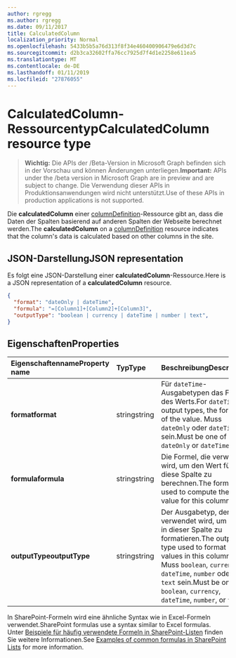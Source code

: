 ```yaml
---
author: rgregg
ms.author: rgregg
ms.date: 09/11/2017
title: CalculatedColumn
localization_priority: Normal
ms.openlocfilehash: 5433b5b5a76d313f8f34e460400906479e6d3d7c
ms.sourcegitcommit: d2b3ca32602ffa76cc7925d7f4d1e2258e611ea5
ms.translationtype: MT
ms.contentlocale: de-DE
ms.lasthandoff: 01/11/2019
ms.locfileid: "27876055"
---
```

# <a name="calculatedcolumn-resource-type"></a><span data-ttu-id="53644-102">CalculatedColumn-Ressourcentyp</span><span class="sxs-lookup"><span data-stu-id="53644-102">CalculatedColumn resource type</span></span>

> <span data-ttu-id="53644-103">**Wichtig:** Die APIs der /Beta-Version in Microsoft Graph befinden sich in der Vorschau und können Änderungen unterliegen.</span><span class="sxs-lookup"><span data-stu-id="53644-103">**Important:** APIs under the /beta version in Microsoft Graph are in preview and are subject to change.</span></span> <span data-ttu-id="53644-104">Die Verwendung dieser APIs in Produktionsanwendungen wird nicht unterstützt.</span><span class="sxs-lookup"><span data-stu-id="53644-104">Use of these APIs in production applications is not supported.</span></span>

<span data-ttu-id="53644-105">Die **calculatedColumn** einer [columnDefinition](columndefinition.md)-Ressource gibt an, dass die Daten der Spalten basierend auf anderen Spalten der Webseite berechnet werden.</span><span class="sxs-lookup"><span data-stu-id="53644-105">The **calculatedColumn** on a [columnDefinition](columndefinition.md) resource indicates that the column's data is calculated based on other columns in the site.</span></span>

## <a name="json-representation"></a><span data-ttu-id="53644-106">JSON-Darstellung</span><span class="sxs-lookup"><span data-stu-id="53644-106">JSON representation</span></span>

<span data-ttu-id="53644-107">Es folgt eine JSON-Darstellung einer **calculatedColumn**-Ressource.</span><span class="sxs-lookup"><span data-stu-id="53644-107">Here is a JSON representation of a **calculatedColumn** resource.</span></span>
<!-- { "blockType": "resource", "@odata.type": "microsoft.graph.calculatedColumn" } -->

```json
{
  "format": "dateOnly | dateTime",
  "formula": "=[Column1]+[Column2]+[Column3]",
  "outputType": "boolean | currency | dateTime | number | text",
}
```

## <a name="properties"></a><span data-ttu-id="53644-108">Eigenschaften</span><span class="sxs-lookup"><span data-stu-id="53644-108">Properties</span></span>

| <span data-ttu-id="53644-109">Eigenschaftenname</span><span class="sxs-lookup"><span data-stu-id="53644-109">Property name</span></span>  | <span data-ttu-id="53644-110">Typ</span><span class="sxs-lookup"><span data-stu-id="53644-110">Type</span></span>    | <span data-ttu-id="53644-111">Beschreibung</span><span class="sxs-lookup"><span data-stu-id="53644-111">Description</span></span>
|:---------------|:--------|:--------------------------------------------------
| <span data-ttu-id="53644-112">**format**</span><span class="sxs-lookup"><span data-stu-id="53644-112">**format**</span></span>     | <span data-ttu-id="53644-113">string</span><span class="sxs-lookup"><span data-stu-id="53644-113">string</span></span>  | <span data-ttu-id="53644-114">Für `dateTime`-Ausgabetypen das Format des Werts.</span><span class="sxs-lookup"><span data-stu-id="53644-114">For `dateTime` output types, the format of the value.</span></span> <span data-ttu-id="53644-115">Muss `dateOnly` oder `dateTime` sein.</span><span class="sxs-lookup"><span data-stu-id="53644-115">Must be one of `dateOnly` or `dateTime`.</span></span>
| <span data-ttu-id="53644-116">**formula**</span><span class="sxs-lookup"><span data-stu-id="53644-116">**formula**</span></span>    | <span data-ttu-id="53644-117">string</span><span class="sxs-lookup"><span data-stu-id="53644-117">string</span></span>  | <span data-ttu-id="53644-118">Die Formel, die verwendet wird, um den Wert für diese Spalte zu berechnen.</span><span class="sxs-lookup"><span data-stu-id="53644-118">The formula used to compute the value for this column.</span></span>
| <span data-ttu-id="53644-119">**outputType**</span><span class="sxs-lookup"><span data-stu-id="53644-119">**outputType**</span></span> | <span data-ttu-id="53644-120">string</span><span class="sxs-lookup"><span data-stu-id="53644-120">string</span></span>  | <span data-ttu-id="53644-121">Der Ausgabetyp, der verwendet wird, um Werte in dieser Spalte zu formatieren.</span><span class="sxs-lookup"><span data-stu-id="53644-121">The output type used to format values in this column.</span></span> <span data-ttu-id="53644-122">Muss `boolean`, `currency`, `dateTime`, `number` oder `text` sein.</span><span class="sxs-lookup"><span data-stu-id="53644-122">Must be one of `boolean`, `currency`, `dateTime`, `number`, or `text`.</span></span>

<span data-ttu-id="53644-123">In SharePoint-Formeln wird eine ähnliche Syntax wie in Excel-Formeln verwendet.</span><span class="sxs-lookup"><span data-stu-id="53644-123">SharePoint formulas use a syntax similar to Excel formulas.</span></span>
<span data-ttu-id="53644-124">Unter [Beispiele für häufig verwendete Formeln in SharePoint-Listen][SPFormulas] finden Sie weitere Informationen.</span><span class="sxs-lookup"><span data-stu-id="53644-124">See [Examples of common formulas in SharePoint Lists][SPFormulas] for more information.</span></span>

[SPFormulas]: https://support.office.com/en-us/article/Examples-of-common-formulas-in-SharePoint-Lists-d81f5f21-2b4e-45ce-b170-bf7ebf6988b3

<!-- {
  "type": "#page.annotation",
  "description": "",
  "keywords": "",
  "section": "documentation",
  "tocPath": "Resources/CalculatedColumn"
} -->
